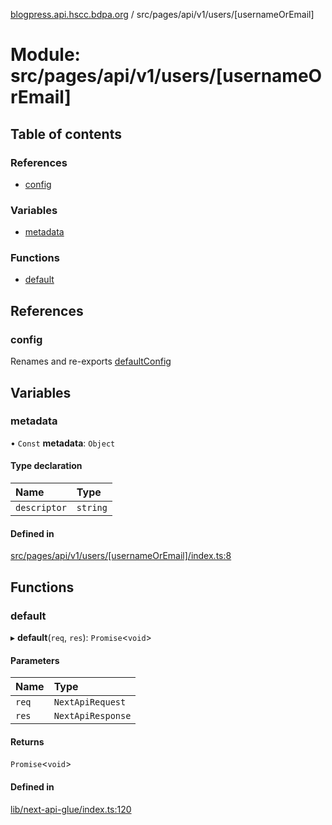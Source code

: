 [blogpress.api.hscc.bdpa.org](../README.md) / src/pages/api/v1/users/[usernameOrEmail]

# Module: src/pages/api/v1/users/[usernameOrEmail]

## Table of contents

### References

- [config](src_pages_api_v1_users__usernameOrEmail_.md#config)

### Variables

- [metadata](src_pages_api_v1_users__usernameOrEmail_.md#metadata)

### Functions

- [default](src_pages_api_v1_users__usernameOrEmail_.md#default)

## References

### config

Renames and re-exports [defaultConfig](src_backend_api.md#defaultconfig)

## Variables

### metadata

• `Const` **metadata**: `Object`

#### Type declaration

| Name | Type |
| :------ | :------ |
| `descriptor` | `string` |

#### Defined in

[src/pages/api/v1/users/[usernameOrEmail]/index.ts:8](https://github.com/nhscc/blogpress.api.hscc.bdpa.org/blob/742232e/src/pages/api/v1/users/[usernameOrEmail]/index.ts#L8)

## Functions

### default

▸ **default**(`req`, `res`): `Promise`<`void`\>

#### Parameters

| Name | Type |
| :------ | :------ |
| `req` | `NextApiRequest` |
| `res` | `NextApiResponse` |

#### Returns

`Promise`<`void`\>

#### Defined in

[lib/next-api-glue/index.ts:120](https://github.com/nhscc/blogpress.api.hscc.bdpa.org/blob/742232e/lib/next-api-glue/index.ts#L120)
